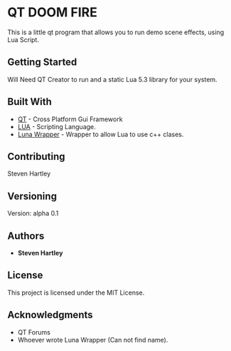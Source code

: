 # QT DOOM FIRE

This is a little qt program that allows you to run demo scene effects, using Lua Script.

## Getting Started

Will Need QT Creator to run and a static Lua 5.3 library for your system.

## Built With

* [QT](https://www.qt.io/) - Cross Platform Gui Framework
* [LUA](http://www.lua.org/) - Scripting Language.
* [Luna Wrapper](http://lua-users.org/wiki/LunaWrapper) - Wrapper to allow Lua to use c++ clases.

## Contributing

Steven Hartley

## Versioning

Version: alpha 0.1

## Authors

* **Steven Hartley**

## License

This project is licensed under the MIT License.

## Acknowledgments

* QT Forums
* Whoever wrote Luna Wrapper (Can not find name).
